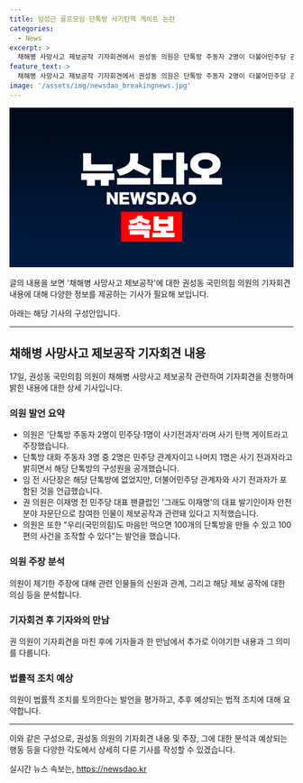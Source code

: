 ```yaml
---
title: 임성근 골프모임 단톡방 사기탄핵 게이트 논란
categories:
  - News
excerpt: >
  채해병 사망사고 제보공작 기자회견에서 권성동 의원은 단톡방 주동자 2명이 더불어민주당 관계자, 1명은 사기 전과자로 주장했다. 해당 단톡방에는 임 전 해병대 사단장은 없었지만, 더불어민주당 관계자와 사기 전과자가 있었다고 주장했다. 권 의원은 이를 토대로 제보공작을 의심하며, 국민의힘도 유사한 행위를 할 수 있다고 언급했다. (150자)
feature_text: >
  채해병 사망사고 제보공작 기자회견에서 권성동 의원은 단톡방 주동자 2명이 더불어민주당 관계자, 1명은 사기 전과자로 주장했다. 해당 단톡방에는 임 전 해병대 사단장은 없었지만, 더불어민주당 관계자와 사기 전과자가 있었다고 주장했다. 권 의원은 이를 토대로 제보공작을 의심하며, 국민의힘도 유사한 행위를 할 수 있다고 언급했다. (150자)
image: '/assets/img/newsdao_breakingnews.jpg'
---
```


<p><img src="/assets/img/newsdao_breakingnews.jpg" alt="firstkoreanews 속보" /></p>

<p>글의 내용을 보면 '채해병 사망사고 제보공작'에 대한 권성동 국민의힘 의원의 기자회견 내용에 대해 다양한 정보를 제공하는 기사가 필요해 보입니다.</p>

<p>아래는 해당 기사의 구성안입니다.</p>

<hr />

<h2 data-ke-size="size26">채해병 사망사고 제보공작 기자회견 내용</h2>

<p data-ke-size="size16">17일, 권성동 국민의힘 의원이 채해병 사망사고 제보공작 관련하여 기자회견을 진행하며 밝힌 내용에 대한 상세 기사입니다.</p>

<h3>의원 발언 요약</h3>

<ul>
  <li>의원은 '단톡방 주동자 2명이 민주당·1명이 사기전과자'라며 사기 탄핵 게이트라고 주장했습니다.</li>
  <li>단톡방 대화 주동자 3명 중 2명은 민주당 관계자이고 나머지 1명은 사기 전과자라고 밝히면서 해당 단톡방의 구성원을 공개했습니다.</li>
  <li>임 전 사단장은 해당 단톡방에 없었지만, 더불어민주당 관계자와 사기 전과자가 포함된 것을 언급했습니다.</li>
  <li>권 의원은 이재명 전 민주당 대표 팬클럽인 '그래도 이재명'의 대표 발기인이자 안전 분야 자문단으로 참여한 인물이 제보공작과 관련돼 있다고 지적했습니다.</li>
  <li>의원은 또한 "우리(국민의힘)도 마음만 먹으면 100개의 단톡방을 만들 수 있고 100편의 사건을 조작할 수 있다"는 발언을 했습니다.</li>
</ul>

<h3>의원 주장 분석</h3>

<p data-ke-size="size16">의원이 제기한 주장에 대해 관련 인물들의 신원과 관계, 그리고 해당 제보 공작에 대한 의심 등을 분석합니다.</p>

<h3>기자회견 후 기자와의 만남</h3>

<p data-ke-size="size16">권 의원이 기자회견을 마친 후에 기자들과 한 만남에서 추가로 이야기한 내용과 그 의미를 다룹니다.</p>

<h3>법률적 조치 예상</h3>

<p data-ke-size="size16">의원이 법률적 조치를 토의한다는 발언을 평가하고, 추후 예상되는 법적 조치에 대해 요약합니다.</p>

<hr />

<p>이와 같은 구성으로, 권성동 의원의 기자회견 내용 및 주장, 그에 대한 분석과 예상되는 행동 등을 다양한 각도에서 상세히 다룬 기사를 작성할 수 있겠습니다.</p>
실시간 뉴스 속보는, <a href="https://newsdao.kr" rel="dofollow">https://newsdao.kr</a>


